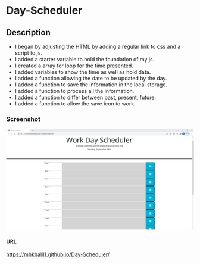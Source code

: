 # Day-Scheduler

## Description
- I began by adjusting the HTML by adding a regular link to css and a script to js.
- I added a starter variable to hold the foundation of my js.
- I created a array for loop for the time presented.
- I added variables to show the time as well as hold data.
- I added a function allowing the date to be updated by the day.
- I added a function to save the information in the local storage.
- I added a function to process all the information.
- I added a function to differ between past, present, future.
- I added a function to allow the save icon to work.
### Screenshot
![This is a screenshot of the webpage](./assets/images/Day-Scheduler.png)
#### URL
https://mhkhalil1.github.io/Day-Scheduler/